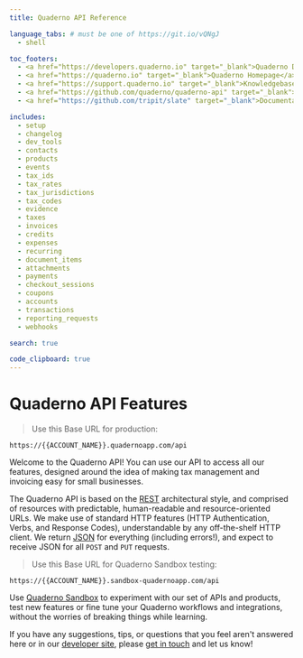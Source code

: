 ```yaml
---
title: Quaderno API Reference

language_tabs: # must be one of https://git.io/vQNgJ
  - shell

toc_footers:
  - <a href="https://developers.quaderno.io" target="_blank">Quaderno Developers</a>
  - <a href="https://quaderno.io" target="_blank">Quaderno Homepage</a>
  - <a href="https://support.quaderno.io" target="_blank">Knowledgebase and Support</a>
  - <a href="https://github.com/quaderno/quaderno-api" target="_blank">Contributing to API Docs</a>
  - <a href="https://github.com/tripit/slate" target="_blank">Documentation Powered by Slate</a><br /><br />

includes:
  - setup
  - changelog
  - dev_tools
  - contacts
  - products
  - events
  - tax_ids
  - tax_rates
  - tax_jurisdictions
  - tax_codes
  - evidence
  - taxes
  - invoices
  - credits
  - expenses
  - recurring
  - document_items
  - attachments
  - payments
  - checkout_sessions
  - coupons
  - accounts
  - transactions
  - reporting_requests
  - webhooks

search: true

code_clipboard: true
---
```


# Quaderno API Features

> Use this Base URL for production:

```
https://{{ACCOUNT_NAME}}.quadernoapp.com/api
```

Welcome to the Quaderno API! You can use our API to access all our features, designed around the idea of making tax management and invoicing easy for small businesses.

The Quaderno API is based on the [REST](https://en.wikipedia.org/wiki/Representational_state_transfer) architectural style, and comprised of resources with predictable, human-readable and resource-oriented URLs. We make use of standard HTTP features (HTTP Authentication, Verbs, and Response Codes), understandable by any off-the-shelf HTTP client. We return [JSON](http://www.json.org/) for everything (including errors!), and expect to receive JSON for all `POST` and `PUT` requests.

> Use this Base URL for Quaderno Sandbox testing:

```
https://{{ACCOUNT_NAME}}.sandbox-quadernoapp.com/api
```

<aside class="info">
Use <a href="https://developers.quaderno.io/#quaderno-sandbox">Quaderno Sandbox</a> to experiment with our set of APIs and products, test new features or fine tune your Quaderno workflows and integrations, without the worries of breaking things while learning.
</aside>

If you have any suggestions, tips, or questions that you feel aren't answered here or in our [developer site](http://developers.quaderno.io), please [get in touch](mailto:support@quaderno.io) and let us know!
